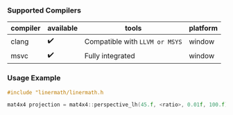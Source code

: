 ### Supported Compilers 

| compiler | available         | tools                             | platform |
|----------|-------------------|-----------------------------------|-----------|
| clang    | :heavy_check_mark:| Compatible with `LLVM or MSYS`    | window   |
| msvc     | :heavy_check_mark:| Fully integrated                  | window   |

### Usage Example

```c
#include "linermath/linermath.h

mat4x4 projection = mat4x4::perspective_lh(45.f, <ratio>, 0.01f, 100.f);

```


